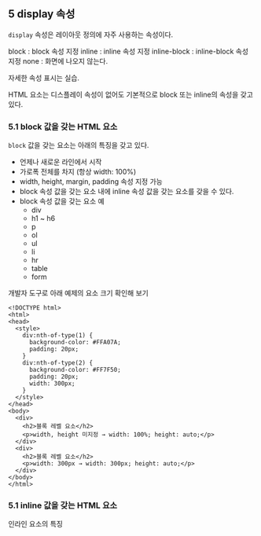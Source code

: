 ## 5 display 속성

`display` 속성은 레이아웃 정의에 자주 사용하는 속성이다.

block : block 속성 지정
inline : inline 속성 지정
inline-block : inline-block 속성 지정
none : 화면에 나오지 않는다.

자세한 속성 표시는 실습.

HTML 요소는 디스플레이 속성이 없어도 기본적으로 block 또는 inline의 속성을 갖고 있다.

### 5.1 block 값을 갖는 HTML 요소

`block` 값을 갖는 요소는 아래의 특징을 갖고 있다.

- 언제나 새로운 라인에서 시작
- 가로폭 전체를 차지 (항상 width: 100%)
- width, height, margin, padding 속성 지정 가능
- block 속성 값을 갖는 요소 내에 inline 속성 값을 갖는 요소를 갖을 수 있다.
- block 속성 값을 갖는 요소 예
  - div
  - h1 ~ h6
  - p
  - ol
  - ul
  - li
  - hr
  - table
  - form

개발자 도구로 아래 예제의 요소 크기 확인해 보기

```
<!DOCTYPE html>
<html>
<head>
  <style>
    div:nth-of-type(1) {
      background-color: #FFA07A;
      padding: 20px;
    }
    div:nth-of-type(2) {
      background-color: #FF7F50;
      padding: 20px;
      width: 300px;
    }
  </style>
</head>
<body>
  <div>
    <h2>블록 레벨 요소</h2>
    <p>width, height 미지정 → width: 100%; height: auto;</p>
  </div>
  <div>
    <h2>블록 레벨 요소</h2>
    <p>width: 300px → width: 300px; height: auto;</p>
  </div>
</body>
</html>
```

### 5.1 inline 값을 갖는 HTML 요소

인라인 요소의 특징
